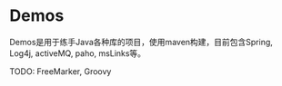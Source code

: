 # Demos

Demos是用于练手Java各种库的项目，使用maven构建，目前包含Spring, Log4j, activeMQ, paho, msLinks等。

TODO:
FreeMarker, Groovy